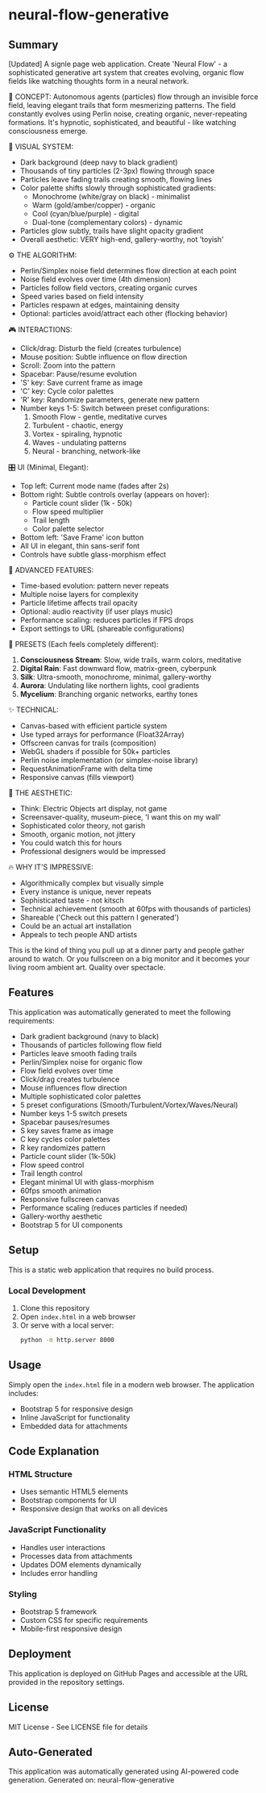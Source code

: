 # neural-flow-generative

## Summary

[Updated] A signle page web application. Create 'Neural Flow' - a sophisticated generative art system that creates evolving, organic flow fields like watching thoughts form in a neural network.

🧠 CONCEPT:
Autonomous agents (particles) flow through an invisible force field, leaving elegant trails that form mesmerizing patterns. The field constantly evolves using Perlin noise, creating organic, never-repeating formations. It's hypnotic, sophisticated, and beautiful - like watching consciousness emerge.

🎨 VISUAL SYSTEM:
- Dark background (deep navy to black gradient)
- Thousands of tiny particles (2-3px) flowing through space
- Particles leave fading trails creating smooth, flowing lines
- Color palette shifts slowly through sophisticated gradients:
  * Monochrome (white/gray on black) - minimalist
  * Warm (gold/amber/copper) - organic
  * Cool (cyan/blue/purple) - digital
  * Dual-tone (complementary colors) - dynamic
- Particles glow subtly, trails have slight opacity gradient
- Overall aesthetic: VERY high-end, gallery-worthy, not 'toyish'

⚙️ THE ALGORITHM:
- Perlin/Simplex noise field determines flow direction at each point
- Noise field evolves over time (4th dimension)
- Particles follow field vectors, creating organic curves
- Speed varies based on field intensity
- Particles respawn at edges, maintaining density
- Optional: particles avoid/attract each other (flocking behavior)

🎮 INTERACTIONS:
- Click/drag: Disturb the field (creates turbulence)
- Mouse position: Subtle influence on flow direction
- Scroll: Zoom into the pattern
- Spacebar: Pause/resume evolution
- 'S' key: Save current frame as image
- 'C' key: Cycle color palettes
- 'R' key: Randomize parameters, generate new pattern
- Number keys 1-5: Switch between preset configurations:
  1. Smooth Flow - gentle, meditative curves
  2. Turbulent - chaotic, energy
  3. Vortex - spiraling, hypnotic
  4. Waves - undulating patterns
  5. Neural - branching, network-like

🎛️ UI (Minimal, Elegant):
- Top left: Current mode name (fades after 2s)
- Bottom right: Subtle controls overlay (appears on hover):
  * Particle count slider (1k - 50k)
  * Flow speed multiplier
  * Trail length
  * Color palette selector
- Bottom left: 'Save Frame' icon button
- All UI in elegant, thin sans-serif font
- Controls have subtle glass-morphism effect

💫 ADVANCED FEATURES:
- Time-based evolution: pattern never repeats
- Multiple noise layers for complexity
- Particle lifetime affects trail opacity
- Optional: audio reactivity (if user plays music)
- Performance scaling: reduces particles if FPS drops
- Export settings to URL (shareable configurations)

🎯 PRESETS (Each feels completely different):

1. **Consciousness Stream**: Slow, wide trails, warm colors, meditative
2. **Digital Rain**: Fast downward flow, matrix-green, cyberpunk
3. **Silk**: Ultra-smooth, monochrome, minimal, gallery-worthy
4. **Aurora**: Undulating like northern lights, cool gradients
5. **Mycelium**: Branching organic networks, earthy tones

✨ TECHNICAL:
- Canvas-based with efficient particle system
- Use typed arrays for performance (Float32Array)
- Offscreen canvas for trails (composition)
- WebGL shaders if possible for 50k+ particles
- Perlin noise implementation (or simplex-noise library)
- RequestAnimationFrame with delta time
- Responsive canvas (fills viewport)

🎨 THE AESTHETIC:
- Think: Electric Objects art display, not game
- Screensaver-quality, museum-piece, 'I want this on my wall'
- Sophisticated color theory, not garish
- Smooth, organic motion, not jittery
- You could watch this for hours
- Professional designers would be impressed

🔥 WHY IT'S IMPRESSIVE:
- Algorithmically complex but visually simple
- Every instance is unique, never repeats
- Sophisticated taste - not kitsch
- Technical achievement (smooth at 60fps with thousands of particles)
- Shareable ('Check out this pattern I generated')
- Could be an actual art installation
- Appeals to tech people AND artists

This is the kind of thing you pull up at a dinner party and people gather around to watch. Or you fullscreen on a big monitor and it becomes your living room ambient art. Quality over spectacle.

## Features

This application was automatically generated to meet the following requirements:

- Dark gradient background (navy to black)
- Thousands of particles following flow field
- Particles leave smooth fading trails
- Perlin/Simplex noise for organic flow
- Flow field evolves over time
- Click/drag creates turbulence
- Mouse influences flow direction
- Multiple sophisticated color palettes
- 5 preset configurations (Smooth/Turbulent/Vortex/Waves/Neural)
- Number keys 1-5 switch presets
- Spacebar pauses/resumes
- S key saves frame as image
- C key cycles color palettes
- R key randomizes pattern
- Particle count slider (1k-50k)
- Flow speed control
- Trail length control
- Elegant minimal UI with glass-morphism
- 60fps smooth animation
- Responsive fullscreen canvas
- Performance scaling (reduces particles if needed)
- Gallery-worthy aesthetic
- Bootstrap 5 for UI components

## Setup

This is a static web application that requires no build process.

### Local Development

1. Clone this repository
2. Open `index.html` in a web browser
3. Or serve with a local server:
   ```bash
   python -m http.server 8000
   ```


## Usage

Simply open the `index.html` file in a modern web browser. The application includes:
- Bootstrap 5 for responsive design
- Inline JavaScript for functionality
- Embedded data for attachments

## Code Explanation

### HTML Structure
- Uses semantic HTML5 elements
- Bootstrap components for UI
- Responsive design that works on all devices

### JavaScript Functionality
- Handles user interactions
- Processes data from attachments
- Updates DOM elements dynamically
- Includes error handling

### Styling
- Bootstrap 5 framework
- Custom CSS for specific requirements
- Mobile-first responsive design

## Deployment

This application is deployed on GitHub Pages and accessible at the URL provided in the repository settings.

## License

MIT License - See LICENSE file for details

## Auto-Generated

This application was automatically generated using AI-powered code generation.
Generated on: neural-flow-generative
